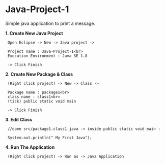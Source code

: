 # Java-Project-1

Simple java application to print a message.

<b>1. Create New Java Project</b>

     Open Eclipse -> New -> Java project ->
   
     Project name : Java-Project-1<br>   
     Execution Environment : Java SE 1.8
   
     -> Click Finish   

<b>2. Create New Package & Class</b>

     (Right click project) -> New -> Class ->
   
     Package name : package1<br>   
     class name : class1<br>   
     (tick) public static void main
   
     -> Click Finish   

<b>3. Edit Class</b>

     //open src/package1.class1.java -> inside public static void main :

     System.out.println(" My First Java");   

<b>4. Run The Application</b>
   
     (Right click project) -> Run as -> Java Application




